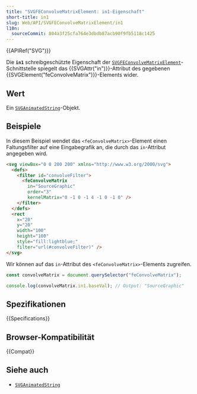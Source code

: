 ```yaml
---
title: "SVGFEConvolveMatrixElement: in1-Eigenschaft"
short-title: in1
slug: Web/API/SVGFEConvolveMatrixElement/in1
l10n:
  sourceCommit: 804a3f25cfa764e3dbdb87acb90f9fb5118c1425
---
```


{{APIRef("SVG")}}

Die **`in1`** schreibgeschützte Eigenschaft der [`SVGFEConvolveMatrixElement`](/de/docs/Web/API/SVGFEConvolveMatrixElement)-Schnittstelle spiegelt das {{SVGAttr("in")}}-Attribut des gegebenen {{SVGElement("feConvolveMatrix")}}-Elements wider.

## Wert

Ein [`SVGAnimatedString`](/de/docs/Web/API/SVGAnimatedString)-Objekt.

## Beispiele

In diesem Beispiel wendet das `<feConvolveMatrix>`-Element einen Faltungsfilter auf eine Eingabegrafik an, die durch das `in`-Attribut angegeben wird.

```html
<svg viewBox="0 0 200 200" xmlns="http://www.w3.org/2000/svg">
  <defs>
    <filter id="convolveFilter">
      <feConvolveMatrix
        in="SourceGraphic"
        order="3"
        kernelMatrix="0 -1 0 -1 4 -1 0 -1 0" />
    </filter>
  </defs>
  <rect
    x="20"
    y="20"
    width="100"
    height="100"
    style="fill:lightblue;"
    filter="url(#convolveFilter)" />
</svg>
```

Wir können auf das `in`-Attribut des `<feConvolveMatrix>`-Elements zugreifen.

```js
const convolveMatrix = document.querySelector("feConvolveMatrix");

console.log(convolveMatrix.in1.baseVal); // Output: "SourceGraphic"
```

## Spezifikationen

{{Specifications}}

## Browser-Kompatibilität

{{Compat}}

## Siehe auch

- [`SVGAnimatedString`](/de/docs/Web/API/SVGAnimatedString)
